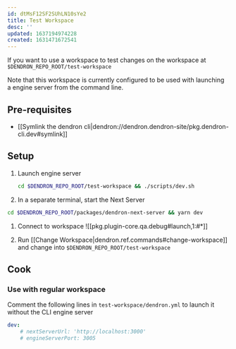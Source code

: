 ```yaml
---
id: dtMsF12SF2SUhLN10sYe2
title: Test Workspace
desc: ''
updated: 1637194974228
created: 1631471672541
---
```


If you want to use a workspace to test changes on the workspace at `$DENDRON_REPO_ROOT/test-workspace`

Note that this workspace is currently configured to be used with launching a engine server from the command line. 

## Pre-requisites
- [[Symlink the dendron cli|dendron://dendron.dendron-site/pkg.dendron-cli.dev#symlink]]

## Setup

1. Launch engine server
    ```sh
    cd $DENDRON_REPO_ROOT/test-workspace && ./scripts/dev.sh
    ```
1. In a separate terminal, start the Next Server
  ```sh
  cd $DENDRON_REPO_ROOT/packages/dendron-next-server && yarn dev
  ```
1. Connect to workspace 
![[pkg.plugin-core.qa.debug#launch,1:#*]]

1. Run [[Change Workspace|dendron.ref.commands#change-workspace]] and change into `$DENDRON_REPO_ROOT/test-workspace`


## Cook

### Use with regular workspace
Comment the following lines in `test-workspace/dendron.yml` to launch it without the CLI engine server

```yml
dev:
    # nextServerUrl: 'http://localhost:3000'
    # engineServerPort: 3005
```
